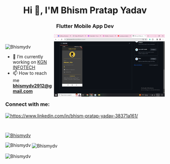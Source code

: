 <h1 align="center">Hi 👋, I'M Bhism Pratap Yadav</h1>
<h3 align="center">Flutter Mobile App Dev</h3>
<img align="right" alt="coding" width="350" src="https://github.com/Bhismydv/Hello-World/blob/master/promo.png?raw=true"><br/>

<p align="left"> <img src="https://komarev.com/ghpvc/?username=Bhismydv&label=Profile%20views&color=0e75b6&style=flat" alt="Bhismydv" /> </p>

- 🔭 I’m currently working on [KGN INFOTECH](https://www.kgninfotech.com/)
- 📫 How to reach me **bhismydv2912@gmail.com**

<h3 align="left">Connect with me:</h3>
<p align="left">
<a href="https://www.linkedin.com/in/bhism-pratap-yadav-38371a161/" target="blank"><img align="center" src="https://raw.githubusercontent.com/rahuldkjain/github-profile-readme-generator/master/src/images/icons/Social/linked-in-alt.svg" alt="https://www.linkedin.com/in/bhism-pratap-yadav-38371a161/" height="30" width="40" /></a>
</p><br/>

<p align="left"> <a href="https://github.com/ryo-ma/github-profile-trophy"><img src="https://github-profile-trophy.vercel.app/?username=Bhismydv" alt="Bhismydv" /></a>

<p><img align="left" src="https://github-readme-stats.vercel.app/api/top-langs?username=Bhismydv&show_icons=true&locale=en&layout=compact" alt="Bhismydv" /></p>

<p>&nbsp;<img align="center" src="https://github-readme-stats.vercel.app/api?username=Bhismydv&show_icons=true&locale=en" alt="Bhismydv" /></p>

<p><img align="center" src="https://github-readme-streak-stats.herokuapp.com/?user=Bhismydv&" alt="Bhismydv" /></p>
